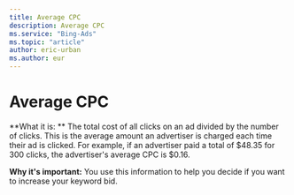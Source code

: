 ```yaml
---
title: Average CPC
description: Average CPC
ms.service: "Bing-Ads"
ms.topic: "article"
author: eric-urban
ms.author: eur
---
```


# Average CPC

**What it is: ** The total cost of all clicks on an ad divided by the number of clicks. This is the average amount an advertiser is charged each time their ad is clicked. For example, if an advertiser paid a total of $48.35 for 300 clicks, the advertiser's average CPC is $0.16.

**Why it's important:** You use this information to help you decide if you want to increase your keyword bid.


